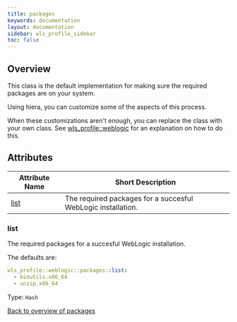 ```yaml
---
title: packages
keywords: documentation
layout: documentation
sidebar: wls_profile_sidebar
toc: false
---
```

## Overview


This class is the default implementation for making sure the required packages are on your system.

Using hiera, you can customize some of the aspects of this process.

When these customizations aren't enough, you can replace the class with your own class. See [wls_profile::weblogic](./weblogic.html) for an explanation on how to do this.





## Attributes



Attribute Name         | Short Description                                            |
---------------------- | ------------------------------------------------------------ |
[list](#packages_list) | The required packages for a succesful WebLogic installation. |




### list<a name='packages_list'>

The required packages for a succesful WebLogic installation.

The defaults are:

```yaml
wls_profile::weblogic::packages::list:
  - binutils.x86_64
  - unzip.x86_64
```
Type: `Hash`


[Back to overview of packages](#attributes)
